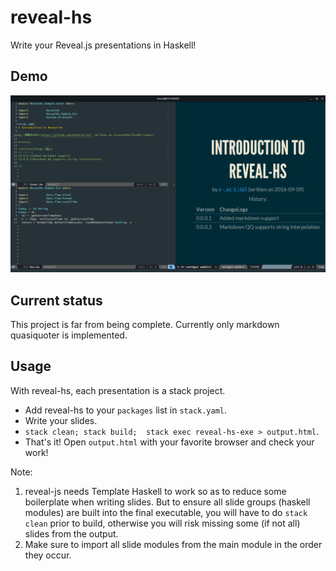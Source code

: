 # reveal-hs
Write your Reveal.js presentations in Haskell!

## Demo

![Demo](reveal-hs-demo.png)


## Current status

This project is far from being complete. Currently only markdown quasiquoter is implemented.


## Usage

With reveal-hs, each presentation is a stack project.

* Add reveal-hs to your `packages` list in `stack.yaml`.
* Write your slides.
* `stack clean; stack build;  stack exec reveal-hs-exe > output.html`.
* That's it! Open `output.html` with your favorite browser and check your work!

Note: 

1. reveal-js needs Template Haskell to work so as to reduce some boilerplate when writing slides.
But to ensure all slide groups (haskell modules) are built into the final executable, you will
have to do `stack clean` prior to build, otherwise you will risk missing some (if not all) 
slides from the output.
1. Make sure to import all slide modules from the main module in the order they occur.
